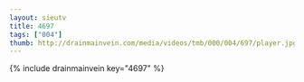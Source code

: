 ```yaml
--- 
layout: sieutv
title: 4697
tags: ["004"]
thumb: http://drainmainvein.com/media/videos/tmb/000/004/697/player.jpg
---
```

{% include drainmainvein key="4697" %} 
